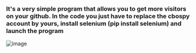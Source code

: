 ### It's a very simple program that allows you to get more visitors on your github. In the code you just have to replace the cbospy account by yours, install selenium (pip install selenium) and launch the program



![image](https://user-images.githubusercontent.com/108202522/188265462-3ade80a9-67fe-4261-ba8a-5b6aa910baf2.png)
